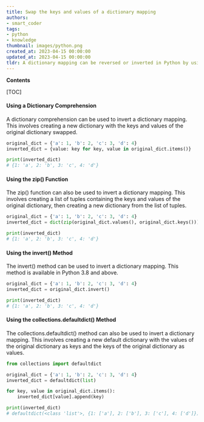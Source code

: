 ```yaml
---
title: Swap the keys and values of a dictionary mapping
authors:
- smart_coder
tags:
- python
- knowledge
thumbnail: images/python.png
created_at: 2023-04-15 00:00:00
updated_at: 2023-04-15 00:00:00
tldr: A dictionary mapping can be reversed or inverted in Python by using the built-in dict() constructor and passing in the original dictionary as the argument.
---
```


**Contents**

[TOC]

#### Using a Dictionary Comprehension

A dictionary comprehension can be used to invert a dictionary mapping. This involves creating a new dictionary with the keys and values of the original dictionary swapped. 

```python
original_dict = {'a': 1, 'b': 2, 'c': 3, 'd': 4}
inverted_dict = {value: key for key, value in original_dict.items()}

print(inverted_dict)
# {1: 'a', 2: 'b', 3: 'c', 4: 'd'}
```

#### Using the zip() Function

The zip() function can also be used to invert a dictionary mapping. This involves creating a list of tuples containing the keys and values of the original dictionary, then creating a new dictionary from the list of tuples. 

```python
original_dict = {'a': 1, 'b': 2, 'c': 3, 'd': 4}
inverted_dict = dict(zip(original_dict.values(), original_dict.keys()))

print(inverted_dict)
# {1: 'a', 2: 'b', 3: 'c', 4: 'd'}
```

#### Using the invert() Method

The invert() method can be used to invert a dictionary mapping. This method is available in Python 3.8 and above. 

```python
original_dict = {'a': 1, 'b': 2, 'c': 3, 'd': 4}
inverted_dict = original_dict.invert()

print(inverted_dict)
# {1: 'a', 2: 'b', 3: 'c', 4: 'd'}
```

#### Using the collections.defaultdict() Method

The collections.defaultdict() method can also be used to invert a dictionary mapping. This involves creating a new default dictionary with the values of the original dictionary as keys and the keys of the original dictionary as values. 

```python
from collections import defaultdict

original_dict = {'a': 1, 'b': 2, 'c': 3, 'd': 4}
inverted_dict = defaultdict(list)

for key, value in original_dict.items():
    inverted_dict[value].append(key)

print(inverted_dict)
# defaultdict(<class 'list'>, {1: ['a'], 2: ['b'], 3: ['c'], 4: ['d']})
```

